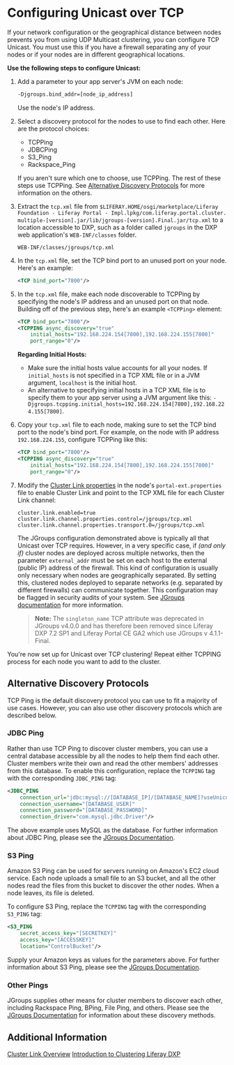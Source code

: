 # Configuring Unicast over TCP

If your network configuration or the geographical distance between nodes prevents you from using UDP Multicast clustering, you can configure TCP Unicast. You must use this if you have a firewall separating any of your nodes or if your nodes are in different geographical locations.

**Use the following steps to configure Unicast:**

1. Add a parameter to your app server's JVM on each node:

    ```bash
    -Djgroups.bind_addr=[node_ip_address]
    ```
 
    Use the node's IP address.

2. Select a discovery protocol for the nodes to use to find each other. Here are the protocol choices:

    - TCPPing
    - JDBCPing
    - S3_Ping
    - Rackspace_Ping

    If you aren't sure which one to choose, use TCPPing. The rest of these steps use TCPPing. See [Alternative Discovery Protocols](#alternative-discovery-protocols) for more information on the others.

3. Extract the `tcp.xml` file from `$LIFERAY.HOME/osgi/marketplace/Liferay Foundation - Liferay Portal - Impl.lpkg/com​.​liferay​.​portal​.​cluster​.​multiple​-​[version].​jar/lib​/​jgroups​-​[version].​Final​.​jar/tcp.xml` to a location accessible to DXP, such as a folder called `jgroups` in the DXP web application's `WEB-INF/classes` folder.

    ```
    WEB-INF/classes/jgroups/tcp.xml
    ```

4. In the `tcp.xml` file, set the TCP bind port to an unused port on your node. Here's an example:

    ```xml 
    <TCP bind_port="7800"/>
    ```

5. In the `tcp.xml` file, make each node discoverable to TCPPing by specifying the node's IP address and an unused port on that node. Building off of the previous step, here's an example `<TCPPing>` element:

    ```xml 
    <TCP bind_port="7800"/>
    <TCPPING async_discovery="true"
        initial_hosts="192.168.224.154[7800],192.168.224.155[7800]"
        port_range="0"/>
    ```

    **Regarding Initial Hosts:**

    - Make sure the initial hosts value accounts for all your nodes. If `initial_hosts` is not specified in a TCP XML file or in a JVM argument, `localhost` is the initial host.
    - An alternative to specifying initial hosts in a TCP XML file is to specify them to your app server using a JVM argument like this: `-Djgroups.tcpping.initial_hosts=192.168.224.154[7800],192.168.224.155[7800]`.

6. Copy your `tcp.xml` file to each node, making sure to set the TCP bind port to the node's bind port. For example, on the node with IP address `192.168.224.155`, configure TCPPing like this:

    ```xml 
    <TCP bind_port="7800"/>
    <TCPPING async_discovery="true"
        initial_hosts="192.168.224.154[7800],192.168.224.155[7800]"
        port_range="0"/>
    ```

7. Modify the [Cluster Link properties](https://docs.liferay.com/portal/7.2-latest/propertiesdoc/portal.properties.html#Cluster%20Link) in the node's `portal-ext.properties` file to enable Cluster Link and point to the TCP XML file for each Cluster Link channel:

    ```properties
    cluster.link.enabled=true
    cluster.link.channel.properties.control=/jgroups/tcp.xml
    cluster.link.channel.properties.transport.0=/jgroups/tcp.xml
    ```

    The JGroups configuration demonstrated above is typically all that Unicast over TCP requires. However, in a very specific case, if *(and only if)* cluster nodes are deployed across multiple networks, then the parameter `external_addr` must be set on each host to the external (public IP) address of the firewall. This kind of configuration is usually only necessary when nodes are geographically separated. By setting this, clustered nodes deployed to separate networks (e.g. separated by different firewalls) can communicate together. This configuration may be flagged in security audits of your system. See [JGroups documentation](http://www.jgroups.org/manual4/index.html#_transport_protocols) for more information.

    > **Note:** The `singleton_name` TCP attribute was deprecated in JGroups v4.0.0 and has therefore been removed since Liferay DXP 7.2 SP1 and Liferay Portal CE GA2 which use JGroups v 4.1.1-Final.

You're now set up for Unicast over TCP clustering! Repeat either TCPPING process for each node you want to add to the cluster.

## Alternative Discovery Protocols

TCP Ping is the default discovery protocol you can use to fit a majority of use cases. However, you can also use other discovery protocols which are described below.

### JDBC Ping

Rather than use TCP Ping to discover cluster members, you can use a central database accessible by all the nodes to help them find each other. Cluster members write their own and read the other members' addresses from this database. To enable this configuration, replace the `TCPPING` tag with the corresponding `JDBC_PING` tag:

```xml
<JDBC_PING
    connection_url="jdbc:mysql://[DATABASE_IP]/[DATABASE_NAME]?useUnicode=true&amp;characterEncoding=UTF-8&amp;useFastDateParsing=false"
    connection_username="[DATABASE_USER]"
    connection_password="[DATABASE_PASSWORD]"
    connection_driver="com.mysql.jdbc.Driver"/>
```

The above example uses MySQL as the database. For further information about JDBC Ping, please see the [JGroups Documentation](http://www.jgroups.org/manual4/index.html#DiscoveryProtocols).

### S3 Ping

Amazon S3 Ping can be used for servers running on Amazon's EC2 cloud service. Each node uploads a small file to an S3 bucket, and all the other nodes read the files from this bucket to discover the other nodes. When a node leaves, its file is deleted.

To configure S3 Ping, replace the `TCPPING` tag with the corresponding `S3_PING` tag:

```xml
<S3_PING 
    secret_access_key="[SECRETKEY]"
    access_key="[ACCESSKEY]"
    location="ControlBucket"/>
```

Supply your Amazon keys as values for the parameters above. For further information about S3 Ping, please see the [JGroups Documentation](http://www.jgroups.org/manual4/index.html#_s3_ping).

### Other Pings

JGroups supplies other means for cluster members to discover each other, including Rackspace Ping, BPing, File Ping, and others. Please see the [JGroups Documentation](http://www.jgroups.org/manual4/index.html#DiscoveryProtocols) for information about these discovery methods.

## Additional Information

[Cluster Link Overview](./05-cluster-link-overview.md)
[Introduction to Clustering Liferay DXP](./01-introduction-to-clustering-liferay-dxp.md)
